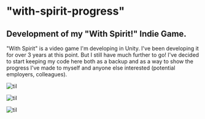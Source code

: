 # "with-spirit-progress"
## Development of my "With Spirit!" Indie Game.
"With Spirit" is a video game I'm developing in Unity. 
I've been developing it for over 3 years at this point. But I still have much further to go!
I've decided to start keeping my code here both as a backup and as a way to show the progress I've made to myself and anyone else interested (potential employers, colleagues).

![til](./ezgif-3-fc477785ed30.gif)

![til](./ezgif-3-f973fd7e51b8.gif)

![til](./preview3.gif)
